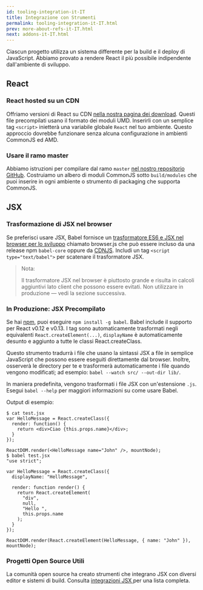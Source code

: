 ```yaml
---
id: tooling-integration-it-IT
title: Integrazione con Strumenti
permalink: tooling-integration-it-IT.html
prev: more-about-refs-it-IT.html
next: addons-it-IT.html
---
```


Ciascun progetto utilizza un sistema differente per la build e il deploy di JavaScript. Abbiamo provato a rendere React il più possibile  indipendente dall'ambiente di sviluppo.

## React

### React hosted su un CDN

Offriamo versioni di React su CDN [nella nostra pagina dei download](/react/downloads.html). Questi file precompilati usano il formato dei moduli UMD. Inserirli con un semplice tag `<script>` inietterà una variabile globale `React` nel tuo ambiente. Questo approccio dovrebbe funzionare senza alcuna configurazione in ambienti CommonJS ed AMD.


### Usare il ramo master

Abbiamo istruzioni per compilare dal ramo `master` [nel nostro repositorio GitHub](https://github.com/facebook/react). Costruiamo un albero di moduli CommonJS sotto `build/modules` che puoi inserire in ogni ambiente o strumento di packaging che supporta CommonJS.

## JSX

### Trasformazione di JSX nel browser

Se preferisci usare JSX, Babel fornisce un [trasformatore ES6 e JSX nel browser per lo sviluppo](http://babeljs.io/docs/usage/browser/) chiamato browser.js che può essere incluso da una release npm `babel-core` oppure da [CDNJS](http://cdnjs.com/libraries/babel-core). Includi un tag `<script type="text/babel">` per scatenare il trasformatore JSX.

> Nota:
>
> Il trasformatore JSX nel browser è piuttosto grande e risulta in calcoli aggiuntivi lato client che possono essere evitati. Non utilizzare in produzione — vedi la sezione successiva.


### In Produzione: JSX Precompilato

Se hai [npm](https://www.npmjs.com/), puoi eseguire `npm install -g babel`. Babel include il supporto per React v0.12 e v0.13. I tag sono automaticamente trasformati negli equivalenti `React.createElement(...)`, `displayName` è automaticamente desunto e aggiunto a tutte le classi React.createClass.

Questo strumento tradurrà i file che usano la sintassi JSX a file in semplice JavaScript che possono essere eseguiti direttamente dal browser. Inoltre, osserverà le directory per te e trasformerà automaticamente i file quando vengono modificati; ad esempio: `babel --watch src/ --out-dir lib/`.

In maniera predefinita, vengono trasformati i file JSX con un'estensione `.js`. Esegui `babel --help` per maggiori informazioni su come usare Babel.

Output di esempio:

```
$ cat test.jsx
var HelloMessage = React.createClass({
  render: function() {
    return <div>Ciao {this.props.name}</div>;
  }
});

ReactDOM.render(<HelloMessage name="John" />, mountNode);
$ babel test.jsx
"use strict";

var HelloMessage = React.createClass({
  displayName: "HelloMessage",

  render: function render() {
    return React.createElement(
      "div",
      null,
      "Hello ",
      this.props.name
    );
  }
});

ReactDOM.render(React.createElement(HelloMessage, { name: "John" }), mountNode);
```


### Progetti Open Source Utili

La comunità open source ha creato strumenti che integrano JSX con diversi editor e sistemi di build. Consulta [integrazioni JSX ](https://github.com/facebook/react/wiki/Complementary-Tools#jsx-integrations) per una lista completa.
